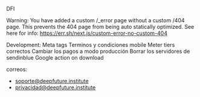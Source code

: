 DFI

Warning: You have added a custom /\_error page without a custom /404 page. This prevents the 404 page from being auto statically optimized.
See here for info: https://err.sh/next.js/custom-error-no-custom-404

Development:
Meta tags
Terminos y condiciones mobile
Meter tiers correctos
Cambiar los pagos a modo producción
Borrar los servidores de sendinblue
Google action on download

correos:
- soporte@deepfuture.institute
- privacidad@deepfuture.institute

